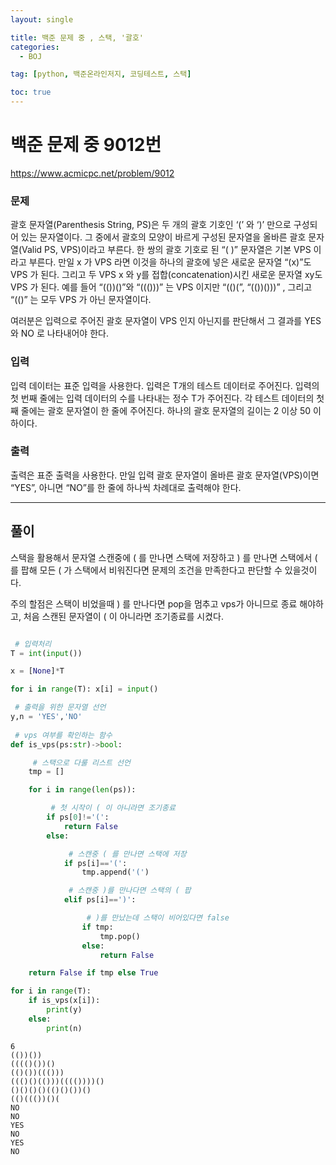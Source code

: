 ```yaml
---
layout: single

title: 백준 문제 중 , 스택, '괄호'
categories:
  - BOJ

tag: [python, 백준온라인저지, 코딩테스트, 스택]

toc: true
---
```

# 백준 문제 중 9012번
https://www.acmicpc.net/problem/9012

### 문제

괄호 문자열(Parenthesis String, PS)은 두 개의 괄호 기호인 ‘(’ 와 ‘)’ 만으로 구성되어 있는 문자열이다. 그 중에서 괄호의 모양이 바르게 구성된 문자열을 올바른 괄호 문자열(Valid PS, VPS)이라고 부른다. 한 쌍의 괄호 기호로 된 “( )” 문자열은 기본 VPS 이라고 부른다. 만일 x 가 VPS 라면 이것을 하나의 괄호에 넣은 새로운 문자열 “(x)”도 VPS 가 된다. 그리고 두 VPS x 와 y를 접합(concatenation)시킨 새로운 문자열 xy도 VPS 가 된다. 예를 들어 “(())()”와 “((()))” 는 VPS 이지만 “(()(”, “(())()))” , 그리고 “(()” 는 모두 VPS 가 아닌 문자열이다. 

여러분은 입력으로 주어진 괄호 문자열이 VPS 인지 아닌지를 판단해서 그 결과를 YES 와 NO 로 나타내어야 한다.

### 입력

입력 데이터는 표준 입력을 사용한다. 입력은 T개의 테스트 데이터로 주어진다. 입력의 첫 번째 줄에는 입력 데이터의 수를 나타내는 정수 T가 주어진다. 각 테스트 데이터의 첫째 줄에는 괄호 문자열이 한 줄에 주어진다. 하나의 괄호 문자열의 길이는 2 이상 50 이하이다.

### 출력

출력은 표준 출력을 사용한다. 만일 입력 괄호 문자열이 올바른 괄호 문자열(VPS)이면 “YES”, 아니면 “NO”를 한 줄에 하나씩 차례대로 출력해야 한다.

---

## 풀이

스택을 활용해서 문자열 스캔중에 ( 를 만나면 스택에 저장하고 ) 를 만나면 스택에서 ( 를 팝해 모든 ( 가 스택에서 비워진다면 문제의 조건을 만족한다고 판단할 수 있을것이다.

주의 할점은 스택이 비었을때 ) 를 만나다면 pop을 멈추고 vps가 아니므로 종료 해야하고, 처음 스캔된 문자열이 ( 이 아니라면 조기종료를 시켰다.


```python

 # 입력처리
T = int(input())

x = [None]*T

for i in range(T): x[i] = input()

 # 출력을 위한 문자열 선언
y,n = 'YES','NO'
 
 # vps 여부를 확인하는 함수
def is_vps(ps:str)->bool:

     # 스택으로 다룰 리스트 선언
    tmp = []

    for i in range(len(ps)):

         # 첫 시작이 ( 이 아니라면 조기종료
        if ps[0]!='(':
            return False
        else:

             # 스캔중 ( 를 만나면 스택에 저장
            if ps[i]=='(':
                tmp.append('(')

             # 스캔중 )를 만나다면 스택의 ( 팝
            elif ps[i]==')':

                 # )를 만났는데 스택이 비어있다면 false
                if tmp:
                    tmp.pop()
                else:
                    return False

    return False if tmp else True

for i in range(T):
    if is_vps(x[i]):
        print(y)
    else:
        print(n)
```

    6
    (())())
    (((()())()
    (()())((()))
    ((()()(()))(((())))()
    ()()()()(()()())()
    (()((())()(
    NO
    NO
    YES
    NO
    YES
    NO

